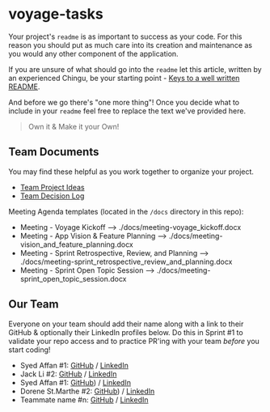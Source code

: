 # voyage-tasks

Your project's `readme` is as important to success as your code. For 
this reason you should put as much care into its creation and maintenance
as you would any other component of the application.

If you are unsure of what should go into the `readme` let this article,
written by an experienced Chingu, be your starting point - 
[Keys to a well written README](https://tinyurl.com/yk3wubft).

And before we go there's "one more thing"! Once you decide what to include
in your `readme` feel free to replace the text we've provided here.

> Own it & Make it your Own!

## Team Documents

You may find these helpful as you work together to organize your project.

- [Team Project Ideas](./docs/team_project_ideas.md)
- [Team Decision Log](./docs/team_decision_log.md)

Meeting Agenda templates (located in the `/docs` directory in this repo):

- Meeting - Voyage Kickoff --> ./docs/meeting-voyage_kickoff.docx
- Meeting - App Vision & Feature Planning --> ./docs/meeting-vision_and_feature_planning.docx
- Meeting - Sprint Retrospective, Review, and Planning --> ./docs/meeting-sprint_retrospective_review_and_planning.docx
- Meeting - Sprint Open Topic Session --> ./docs/meeting-sprint_open_topic_session.docx

## Our Team

Everyone on your team should add their name along with a link to their GitHub
& optionally their LinkedIn profiles below. Do this in Sprint #1 to validate
your repo access and to practice PR'ing with your team *before* you start
coding!

- Syed Affan #1: [GitHub](http://github.com/affan880) / [LinkedIn](http://linkedin.com/in/syed-affan/)
- Jack Li #2: [GitHub](https://github.com/jackli921) / [LinkedIn](https://www.linkedin.com/in/jackli0707/)
- Syed Affan #1: [GitHub](http://github.com/affan880)) / [LinkedIn](http://linkedin.com/in/syed-affan/)
- Dorene St.Marthe #2: [GitHub](https://github.com/Dorene-StMarthe)) / [LinkedIn](https://www.linkedin.com/in/dorenestmarthe/)
- Teammate name #n: [GitHub](https://github.com/ghaccountname) / [LinkedIn](https://linkedin.com/in/liaccountname)
